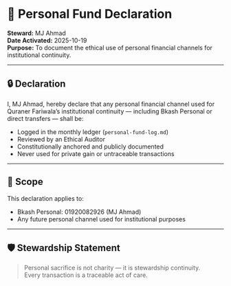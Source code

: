 # 🧾 Personal Fund Declaration

**Steward:** MJ Ahmad  
**Date Activated:** 2025-10-19  
**Purpose:** To document the ethical use of personal financial channels for institutional continuity.

---

## 🔒 Declaration

I, MJ Ahmad, hereby declare that any personal financial channel used for Quraner Fariwala’s institutional continuity — including Bkash Personal or direct transfers — shall be:

- Logged in the monthly ledger (`personal-fund-log.md`)  
- Reviewed by an Ethical Auditor  
- Constitutionally anchored and publicly documented  
- Never used for private gain or untraceable transactions

---

## 📜 Scope

This declaration applies to:

- Bkash Personal: 01920082926 (MJ Ahmad)  
- Any future personal channel used for institutional purposes

---

## 🛡️ Stewardship Statement

> Personal sacrifice is not charity — it is stewardship continuity.  
> Every transaction is a traceable act of care.


